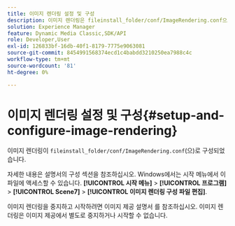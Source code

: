 ```yaml
---
title: 이미지 렌더링 설정 및 구성
description: 이미지 렌더링은 fileinstall_folder/conf/ImageRendering.conf으로 구성됩니다.
solution: Experience Manager
feature: Dynamic Media Classic,SDK/API
role: Developer,User
exl-id: 126833bf-16db-40f1-8179-7775e9063081
source-git-commit: 8454991568374ecd1c4babdd3210250ea7988c4c
workflow-type: tm+mt
source-wordcount: '81'
ht-degree: 0%

---
```


# 이미지 렌더링 설정 및 구성{#setup-and-configure-image-rendering}

이미지 렌더링이 `fileinstall_folder/conf/ImageRendering.conf`(으)로 구성되었습니다.

자세한 내용은 설명서의 구성 섹션을 참조하십시오. Windows에서는 시작 메뉴에서 이 파일에 액세스할 수 있습니다. **[!UICONTROL 시작 메뉴]** > **[!UICONTROL 프로그램]** > **[!UICONTROL Scene7]** > **[!UICONTROL 이미지 렌더링 구성 파일 편집]**.

이미지 렌더링을 중지하고 시작하려면 이미지 제공 설명서 를 참조하십시오. 이미지 렌더링은 이미지 제공에서 별도로 중지하거나 시작할 수 없습니다.
